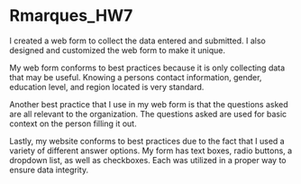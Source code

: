 # Rmarques_HW7

I created a web form to collect the data entered and submitted. I also designed and customized the web form to make it unique. 

My web form conforms to best practices because it is only collecting data that may be useful. Knowing a persons contact information, gender, education level, and region located is very standard. 

Another best practice that I use in my web form is that the questions asked are all relevant to the organization. The questions asked are used for basic context on the person filling it out. 

Lastly, my website conforms to best practices due to the fact that I used a variety of different answer options. My form has text boxes, radio buttons, a dropdown list, as well as checkboxes. Each was utilized in a proper way to ensure data integrity. 
